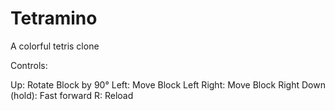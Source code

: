 # Tetramino
A colorful tetris clone

Controls:

Up: Rotate Block by 90°
Left: Move Block Left
Right: Move Block Right
Down (hold): Fast forward
R: Reload
